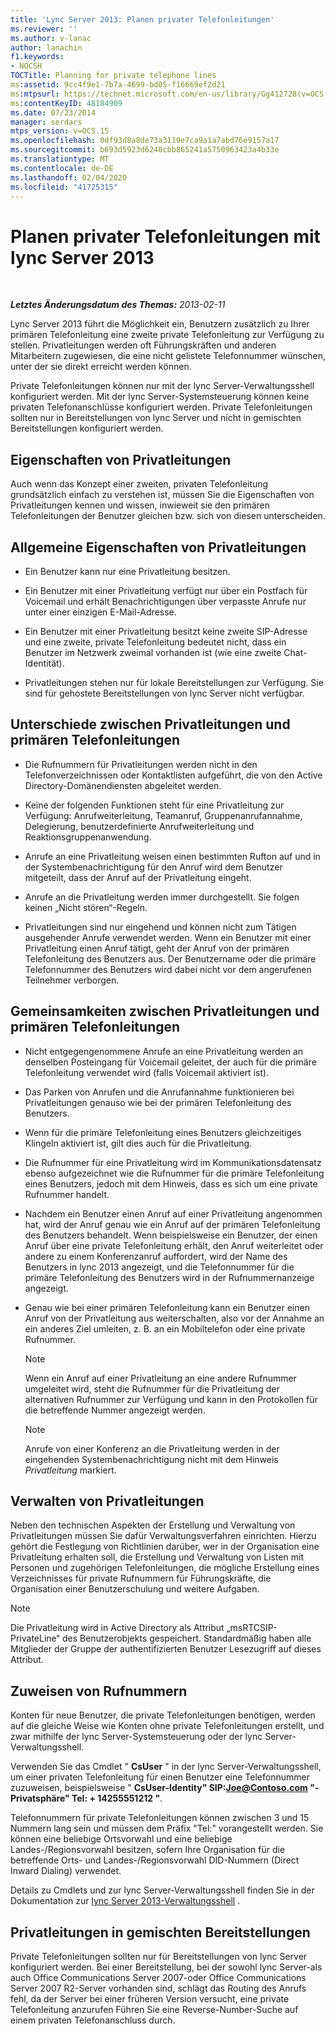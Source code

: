 ```yaml
---
title: 'Lync Server 2013: Planen privater Telefonleitungen'
ms.reviewer: ''
ms.author: v-lanac
author: lanachin
f1.keywords:
- NOCSH
TOCTitle: Planning for private telephone lines
ms:assetid: 9cc4f9e1-7b7a-4699-bd05-f16669ef2d21
ms:mtpsurl: https://technet.microsoft.com/en-us/library/Gg412728(v=OCS.15)
ms:contentKeyID: 48184909
ms.date: 07/23/2014
manager: serdars
mtps_version: v=OCS.15
ms.openlocfilehash: 0df93d8a8de73a3119e7ca9a1a7abd76e9157a17
ms.sourcegitcommit: b693d5923d6240cbb865241a5750963423a4b33e
ms.translationtype: MT
ms.contentlocale: de-DE
ms.lasthandoff: 02/04/2020
ms.locfileid: "41725315"
---
```

<div data-xmlns="http://www.w3.org/1999/xhtml">

<div class="topic" data-xmlns="http://www.w3.org/1999/xhtml" data-msxsl="urn:schemas-microsoft-com:xslt" data-cs="http://msdn.microsoft.com/en-us/">

<div data-asp="http://msdn2.microsoft.com/asp">

# <a name="planning-for-private-telephone-lines-with-lync-server-2013"></a>Planen privater Telefonleitungen mit lync Server 2013

</div>

<div id="mainSection">

<div id="mainBody">

<span> </span>

_**Letztes Änderungsdatum des Themas:** 2013-02-11_

Lync Server 2013 führt die Möglichkeit ein, Benutzern zusätzlich zu Ihrer primären Telefonleitung eine zweite private Telefonleitung zur Verfügung zu stellen. Privatleitungen werden oft Führungskräften und anderen Mitarbeitern zugewiesen, die eine nicht gelistete Telefonnummer wünschen, unter der sie direkt erreicht werden können.

Private Telefonleitungen können nur mit der lync Server-Verwaltungsshell konfiguriert werden. Mit der lync Server-Systemsteuerung können keine privaten Telefonanschlüsse konfiguriert werden. Private Telefonleitungen sollten nur in Bereitstellungen von lync Server und nicht in gemischten Bereitstellungen konfiguriert werden.

<div>

## <a name="characteristics-of-private-telephone-lines"></a>Eigenschaften von Privatleitungen

Auch wenn das Konzept einer zweiten, privaten Telefonleitung grundsätzlich einfach zu verstehen ist, müssen Sie die Eigenschaften von Privatleitungen kennen und wissen, inwieweit sie den primären Telefonleitungen der Benutzer gleichen bzw. sich von diesen unterscheiden.

<div>

## <a name="general-characteristics-of-private-telephone-lines"></a>Allgemeine Eigenschaften von Privatleitungen

  - Ein Benutzer kann nur eine Privatleitung besitzen.

  - Ein Benutzer mit einer Privatleitung verfügt nur über ein Postfach für Voicemail und erhält Benachrichtigungen über verpasste Anrufe nur unter einer einzigen E-Mail-Adresse.

  - Ein Benutzer mit einer Privatleitung besitzt keine zweite SIP-Adresse und eine zweite, private Telefonleitung bedeutet nicht, dass ein Benutzer im Netzwerk zweimal vorhanden ist (wie eine zweite Chat-Identität).

  - Privatleitungen stehen nur für lokale Bereitstellungen zur Verfügung. Sie sind für gehostete Bereitstellungen von lync Server nicht verfügbar.

</div>

<div>

## <a name="how-private-telephone-lines-differ-from-primary-telephone-lines"></a>Unterschiede zwischen Privatleitungen und primären Telefonleitungen

  - Die Rufnummern für Privatleitungen werden nicht in den Telefonverzeichnissen oder Kontaktlisten aufgeführt, die von den Active Directory-Domänendiensten abgeleitet werden.

  - Keine der folgenden Funktionen steht für eine Privatleitung zur Verfügung: Anrufweiterleitung, Teamanruf, Gruppenanrufannahme, Delegierung, benutzerdefinierte Anrufweiterleitung und Reaktionsgruppenanwendung.

  - Anrufe an eine Privatleitung weisen einen bestimmten Rufton auf und in der Systembenachrichtigung für den Anruf wird dem Benutzer mitgeteilt, dass der Anruf auf der Privatleitung eingeht.

  - Anrufe an die Privatleitung werden immer durchgestellt. Sie folgen keinen „Nicht stören“-Regeln.

  - Privatleitungen sind nur eingehend und können nicht zum Tätigen ausgehender Anrufe verwendet werden. Wenn ein Benutzer mit einer Privatleitung einen Anruf tätigt, geht der Anruf von der primären Telefonleitung des Benutzers aus. Der Benutzername oder die primäre Telefonnummer des Benutzers wird dabei nicht vor dem angerufenen Teilnehmer verborgen.

</div>

<div>

## <a name="how-private-telephone-lines-are-similar-to-primary-telephone-lines"></a>Gemeinsamkeiten zwischen Privatleitungen und primären Telefonleitungen

  - Nicht entgegengenommene Anrufe an eine Privatleitung werden an denselben Posteingang für Voicemail geleitet, der auch für die primäre Telefonleitung verwendet wird (falls Voicemail aktiviert ist).

  - Das Parken von Anrufen und die Anrufannahme funktionieren bei Privatleitungen genauso wie bei der primären Telefonleitung des Benutzers.

  - Wenn für die primäre Telefonleitung eines Benutzers gleichzeitiges Klingeln aktiviert ist, gilt dies auch für die Privatleitung.

  - Die Rufnummer für eine Privatleitung wird im Kommunikationsdatensatz ebenso aufgezeichnet wie die Rufnummer für die primäre Telefonleitung eines Benutzers, jedoch mit dem Hinweis, dass es sich um eine private Rufnummer handelt.

  - Nachdem ein Benutzer einen Anruf auf einer Privatleitung angenommen hat, wird der Anruf genau wie ein Anruf auf der primären Telefonleitung des Benutzers behandelt. Wenn beispielsweise ein Benutzer, der einen Anruf über eine private Telefonleitung erhält, den Anruf weiterleitet oder andere zu einem Konferenzanruf auffordert, wird der Name des Benutzers in lync 2013 angezeigt, und die Telefonnummer für die primäre Telefonleitung des Benutzers wird in der Rufnummernanzeige angezeigt.

  - Genau wie bei einer primären Telefonleitung kann ein Benutzer einen Anruf von der Privatleitung aus weiterschalten, also vor der Annahme an ein anderes Ziel umleiten, z. B. an ein Mobiltelefon oder eine private Rufnummer.
    
    <div>
    

    > [!NOTE]  
    > Wenn ein Anruf auf einer Privatleitung an eine andere Rufnummer umgeleitet wird, steht die Rufnummer für die Privatleitung der alternativen Rufnummer zur Verfügung und kann in den Protokollen für die betreffende Nummer angezeigt werden.

    
    </div>
    
    <div>
    

    > [!NOTE]  
    > Anrufe von einer Konferenz an die Privatleitung werden in der eingehenden Systembenachrichtigung nicht mit dem Hinweis <EM>Privatleitung</EM> markiert.

    
    </div>

</div>

</div>

<div>

## <a name="administering-private-telephone-lines"></a>Verwalten von Privatleitungen

Neben den technischen Aspekten der Erstellung und Verwaltung von Privatleitungen müssen Sie dafür Verwaltungsverfahren einrichten. Hierzu gehört die Festlegung von Richtlinien darüber, wer in der Organisation eine Privatleitung erhalten soll, die Erstellung und Verwaltung von Listen mit Personen und zugehörigen Telefonleitungen, die mögliche Erstellung eines Verzeichnisses für private Rufnummern für Führungskräfte, die Organisation einer Benutzerschulung und weitere Aufgaben.

<div>


> [!NOTE]  
> Die Privatleitung wird in Active Directory als Attribut „msRTCSIP-PrivateLine“ des Benutzerobjekts gespeichert. Standardmäßig haben alle Mitglieder der Gruppe der authentifizierten Benutzer Lesezugriff auf dieses Attribut.



</div>

<div>

## <a name="assigning-telephone-numbers"></a>Zuweisen von Rufnummern

Konten für neue Benutzer, die private Telefonleitungen benötigen, werden auf die gleiche Weise wie Konten ohne private Telefonleitungen erstellt, und zwar mithilfe der lync Server-Systemsteuerung oder der lync Server-Verwaltungsshell.

Verwenden Sie das Cmdlet " **CsUser** " in der lync Server-Verwaltungsshell, um einer privaten Telefonleitung für einen Benutzer eine Telefonnummer zuzuweisen, beispielsweise " **CsUser-Identity" SIP:Joe@Contoso.com "-Privatsphäre" Tel: + 14255551212 "**.

Telefonnummern für private Telefonleitungen können zwischen 3 und 15 Nummern lang sein und müssen dem Präfix "Tel:" vorangestellt werden. Sie können eine beliebige Ortsvorwahl und eine beliebige Landes-/Regionsvorwahl besitzen, sofern Ihre Organisation für die betreffende Orts- und Landes-/Regionsvorwahl DID-Nummern (Direct Inward Dialing) verwendet.

Details zu Cmdlets und zur lync Server-Verwaltungsshell finden Sie in der Dokumentation zur [lync Server 2013-Verwaltungsshell](lync-server-2013-lync-server-management-shell.md) .

</div>

<div>

## <a name="private-telephone-lines-in-mixed-deployments"></a>Privatleitungen in gemischten Bereitstellungen

Private Telefonleitungen sollten nur für Bereitstellungen von lync Server konfiguriert werden. Bei einer Bereitstellung, bei der sowohl lync Server-als auch Office Communications Server 2007-oder Office Communications Server 2007 R2-Server vorhanden sind, schlägt das Routing des Anrufs fehl, da der Server bei einer früheren Version versucht, eine private Telefonleitung anzurufen Führen Sie eine Reverse-Number-Suche auf einem privaten Telefonanschluss durch.

</div>

</div>

</div>

<span> </span>

</div>

</div>

</div>

